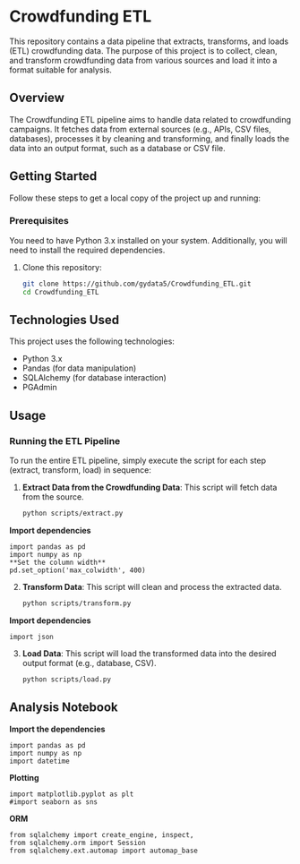 # Crowdfunding ETL

This repository contains a data pipeline that extracts, transforms, and loads (ETL) crowdfunding data. The purpose of this project is to collect, clean, and transform crowdfunding data from various sources and load it into a format suitable for analysis.

## Overview

The Crowdfunding ETL pipeline aims to handle data related to crowdfunding campaigns. It fetches data from external sources (e.g., APIs, CSV files, databases), processes it by cleaning and transforming, and finally loads the data into an output format, such as a database or CSV file.

## Getting Started

Follow these steps to get a local copy of the project up and running:

### Prerequisites
You need to have Python 3.x installed on your system. Additionally, you will need to install the required dependencies.

1. Clone this repository:

   ```bash
   git clone https://github.com/gydata5/Crowdfunding_ETL.git
   cd Crowdfunding_ETL
   ```

## Technologies Used

This project uses the following technologies:
- Python 3.x
- Pandas (for data manipulation)
- SQLAlchemy (for database interaction)
- PGAdmin

## Usage

### Running the ETL Pipeline

To run the entire ETL pipeline, simply execute the script for each step (extract, transform, load) in sequence:

1. **Extract Data from the Crowdfunding Data**: This script will fetch data from the source.

   ```bash
   python scripts/extract.py
   ```
**Import dependencies**
```
import pandas as pd
import numpy as np
**Set the column width**
pd.set_option('max_colwidth', 400)
```
2. **Transform Data**: This script will clean and process the extracted data.

   ```bash
   python scripts/transform.py
   ```
**Import dependencies**
```
import json
```
3. **Load Data**: This script will load the transformed data into the desired output format (e.g., database, CSV).

   ```bash
   python scripts/load.py
   ```
## Analysis Notebook
**Import the dependencies**
```
import pandas as pd
import numpy as np
import datetime
```

**Plotting**
```
import matplotlib.pyplot as plt
#import seaborn as sns
```
**ORM**
```
from sqlalchemy import create_engine, inspect, 
from sqlalchemy.orm import Session
from sqlalchemy.ext.automap import automap_base
```
